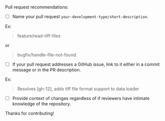 Pull request recommendations:

- [ ] Name your pull request `your-development-type/short-description`.

Ex:
> feature/read-tiff-files

or

> bugfix/handle-file-not-found

- [ ] If your pull request addresses a GitHub issue, link to it either in a commit message or in the PR description.

Ex:
> Resolves [gh-12], adds tiff file format support to data loader

- [ ] Provide context of changes regardless of if reviewers have intimate knowledge of the repository.

Thanks for contributing!
